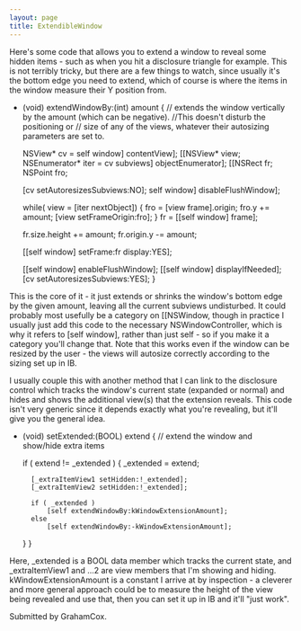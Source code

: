 ```yaml
---
layout: page
title: ExtendibleWindow
---
```





Here's some code that allows you to extend a window to reveal some hidden items - such as when you hit a disclosure triangle for example. This is not terribly tricky, but there are a few things to watch, since usually it's the bottom edge you need to extend, which of course is where the items in the window measure their Y position from.

    
- (void)			extendWindowBy:(int) amount
{
	// extends the window vertically by the amount (which can be negative).
       //This doesn't disturb the positioning or
	// size of any of the views, whatever their autosizing parameters are set to. 
	
	NSView*			cv = self window] contentView];
	[[NSView*			view;
	NSEnumerator*	iter = cv subviews] objectEnumerator];
	[[NSRect			fr;
	NSPoint			fro;
	
	[cv setAutoresizesSubviews:NO];
	self window] disableFlushWindow];

	while( view = [iter nextObject])
	{
		fro = [view frame].origin;
		fro.y += amount;
		[view setFrameOrigin:fro];
	}
	fr = [[self window] frame];
	
	fr.size.height += amount;
	fr.origin.y -= amount;
	
	[[self window] setFrame:fr display:YES];
	
	[[self window] enableFlushWindow];
	[[self window] displayIfNeeded];
	[cv setAutoresizesSubviews:YES];
}


This is the core of it - it just extends or shrinks the window's bottom edge by the given amount, leaving all the current subviews undisturbed. It could probably most usefully be a category on [[NSWindow, though in practice I usually just add this code to the necessary NSWindowController, which is why it refers to [self window], rather than just self - so if you make it a category you'll change that. Note that this works even if the window can be resized by the user - the views will autosize correctly according to the sizing set up in IB.

I usually couple this with another method that I can link to the disclosure control which tracks the window's current state (expanded or normal) and hides and shows the additional view(s) that the extension reveals. This code isn't very generic since it depends exactly what you're revealing, but it'll give you the general idea.

    
- (void)			setExtended:(BOOL) extend
{
	// extend the window and show/hide extra items
	
	if ( extend != _extended )
	{
		_extended = extend;

		[_extraItemView1 setHidden:!_extended];
		[_extraItemView2 setHidden:!_extended];
		
		if ( _extended )
			[self extendWindowBy:kWindowExtensionAmount];
		else
			[self extendWindowBy:-kWindowExtensionAmount];
	}
}



Here, _extended is a BOOL data member which tracks the current state, and _extraItemView1 and ...2 are view members that I'm showing and hiding. kWindowExtensionAmount is a constant I arrive at by inspection - a cleverer and more general approach could be to measure the height of the view being revealed and use that, then you can set it up in IB and it'll "just work".

Submitted by GrahamCox.


